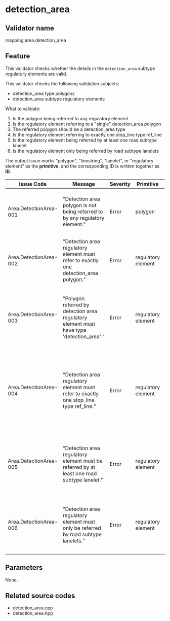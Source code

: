 # detection_area

## Validator name

mapping.area.detection_area

## Feature

This validator checks whether the details in the `detection_area` subtype regulatory elements are valid.

This validator checks the following validation subjects:

- detection_area type polygons
- detection_area subtype regulatory elements

What to validate:

1. Is the polygon being referred to any regulatory element
2. Is the regulatory element referring to a "single" detection_area polygon
3. The referred polygon should be a detection_area type
4. Is the regulatory element referring to exactly one stop_line type ref_line
5. Is the regulatory element being referred by at least one road subtype lanelet
6. Is the regulatory element only being referred by road subtype lanelets

The output issue marks "polygon", "linestring", "lanelet", or "regulatory element" as the **primitive**, and the corresponding ID is written together as **ID**.

| Issue Code             | Message                                                                                    | Severity | Primitive          | Description                                                                                                                                                    | Approach                                                                       |
| ---------------------- | ------------------------------------------------------------------------------------------ | -------- | ------------------ | -------------------------------------------------------------------------------------------------------------------------------------------------------------- | ------------------------------------------------------------------------------ |
| Area.DetectionArea-001 | "Detection area polygon is not being referred to by any regulatory element."               | Error    | polygon            | There is a `detection_area` type polygon that is not referred by any regulatory element.                                                                       | Add a detection_area subtype regulatory element that refers to this polygon.   |
| Area.DetectionArea-002 | "Detection area regulatory element must refer to exactly one detection_area polygon."      | Error    | regulatory element | There is a `detection_area` subtype regulatory element that does not refer to exactly one polygon.                                                             | Ensure the regulatory element refers to exactly one detection_area polygon.    |
| Area.DetectionArea-003 | "Polygon referred by detection area regulatory element must have type 'detection_area'."   | Error    | regulatory element | There is a polygon referred by a `detection_area` subtype regulatory element that is not a `detection_area` type polygon.                                      | Check that the referred polygon has type 'detection_area'.                     |
| Area.DetectionArea-004 | "Detection area regulatory element must refer to exactly one stop_line type ref_line."     | Error    | regulatory element | There is a `detection_area` subtype regulatory element that either has no ref_line, multiple ref_lines, or ref_line that is not a `stop_line` type linestring. | Ensure exactly one ref_line is set that refers to a stop_line type linestring. |
| Area.DetectionArea-005 | "Detection area regulatory element must be referred by at least one road subtype lanelet." | Error    | regulatory element | There is a `detection_area` subtype regulatory element that is not being referred by any road subtype lanelet.                                                 | Add a road subtype lanelet that refers to this regulatory element.             |
| Area.DetectionArea-006 | "Detection area regulatory element must only be referred by road subtype lanelets."        | Error    | regulatory element | There is a `detection_area` subtype regulatory element that is being referred by a non-road subtype lanelet.                                                   | Ensure only road subtype lanelets refer to this regulatory element.            |

## Parameters

None.

## Related source codes

- detection_area.cpp
- detection_area.hpp
